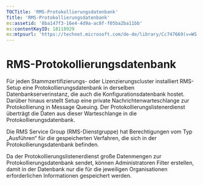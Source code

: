 ```yaml
---
TOCTitle: 'RMS-Protokollierungsdatenbank'
Title: 'RMS-Protokollierungsdatenbank'
ms:assetid: '8ba147f3-16e4-4d9a-ac8f-f05ba2ba11bb'
ms:contentKeyID: 18118929
ms:mtpsurl: 'https://technet.microsoft.com/de-de/library/Cc747669(v=WS.10)'
---
```


RMS-Protokollierungsdatenbank
=============================

Für jeden Stammzertifizierungs- oder Lizenzierungscluster installiert RMS-Setup eine Protokollierungsdatenbank in derselben Datenbankserverinstanz, die auch die Konfigurationsdatenbank hostet. Darüber hinaus erstellt Setup eine private Nachrichtenwarteschlange zur Protokollierung in Message Queuing. Der Protokollierungslistenerdienst überträgt die Daten aus dieser Warteschlange in die Protokollierungsdatenbank.

Die RMS Service Group (RMS-Dienstgruppe) hat Berechtigungen vom Typ „Ausführen“ für die gespeicherten Verfahren, die sich in der Protokollierungsdatenbank befinden.

Da der Protokollierungslistenerdienst große Datenmengen zur Protokollierungsdatenbank sendet, können Administratoren Filter erstellen, damit in der Datenbank nur die für die jeweiligen Organisationen erforderlichen Informationen gespeichert werden.
